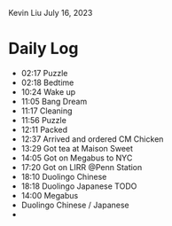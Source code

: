 Kevin Liu
July 16, 2023

# Daily Log
- 02:17 Puzzle
- 02:18 Bedtime
- 10:24 Wake up
- 11:05 Bang Dream
- 11:17 Cleaning
- 11:56 Puzzle
- 12:11 Packed
- 12:37 Arrived and ordered CM Chicken 
- 13:29 Got tea at Maison Sweet
- 14:05 Got on Megabus to NYC
- 17:20 Got on LIRR @Penn Station
- 18:10 Duolingo Chinese
- 18:18 Duolingo Japanese
TODO
- 14:00 Megabus
- Duolingo Chinese / Japanese
-   